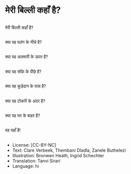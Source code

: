 # मेरी बिल्ली कहाँ है?

##
मेरी बिल्ली कहाँ है?

##
क्या वह पलंग के नीचे है?

##
क्या वह अलमारी के ऊपर है?

##
क्या वह सोफ़े के पीछे है?

##
क्या वह कूड़ेदान के पास है?

##
क्या वह टोकरी के अंदर है?

##
क्या वह घर के बाहर है?

##
वह यहाँ है!

##
* License: [CC-BY-NC]
* Text: Clare Verbeek, Thembani Dladla, Zanele Buthelezi
* Illustration: Bronwen Heath, Ingrid Schechter
* Translation: Tanvi Sirari
* Language: hi
